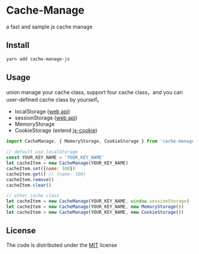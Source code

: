 # Cache-Manage
a fast and sample js cache manage

## Install
``` bash
yarn add cache-manage-js
```

## Usage
union manage your cache class, support four cache class，and you can user-defined cache class by yourself。
* localStorage ([web api](https://developer.mozilla.org/en-US/docs/Web/API/Window/localStorage))
* sessionStorage ([web api](https://developer.mozilla.org/en-US/docs/Web/API/Window/sessionStorage))
* MemoryStorage
* CookieStorage (extend [js-cookie](https://github.com/js-cookie/js-cookie))
``` js
import CacheManage, { MemoryStorage, CookieStorage } from 'cache-manage-js'

// default use localStorage
const YOUR_KEY_NAME = 'YOUR_KEY_NAME'
let cacheItem = new CacheManage(YOUR_KEY_NAME)
cacheItem.set({name: 100})
cacheItem.get() // {name: 100}
cacheItem.remove()
cacheItem.clear()

// other cache class
let cacheItem = new CacheManage(YOUR_KEY_NAME, window.sessionStorage)
let cacheItem = new CacheManage(YOUR_KEY_NAME, new MemoryStorage())
let cacheItem = new CacheManage(YOUR_KEY_NAME, new CookieStorage())
```

## License
The code is distributed under the [MIT](http://opensource.org/licenses/MIT) license